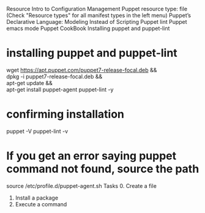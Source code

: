 Resource
Intro to Configuration Management
Puppet resource type: file (Check "Resource types" for all manifest types in the left menu)
Puppet’s Declarative Language: Modeling Instead of Scripting
Puppet lint
Puppet emacs mode
Puppet CookBook
Installing puppet and puppet-lint
# installing puppet and puppet-lint
wget https://apt.puppet.com/puppet7-release-focal.deb && \
    dpkg -i puppet7-release-focal.deb && \
    apt-get update && \
    apt-get install puppet-agent puppet-lint -y

# confirming installation
puppet -V
puppet-lint -v

# If you get an error saying puppet command not found, source the path
source /etc/profile.d/puppet-agent.sh
Tasks
0. Create a file
1. Install a package
2. Execute a command
